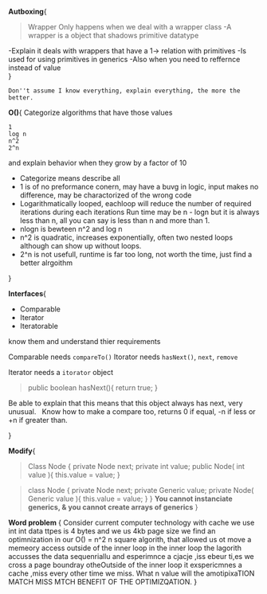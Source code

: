 **Autboxing**{
  >Wrapper
  >Only happens when we deal with a wrapper class 
  -A wrapper is a object that shadows primitive datatype
  
  -Explain it deals with wrappers that have a 1-> relation with primitives
  -Is used for using primitives in generics
  -Also when you need to reffernce instead of value  
}

`Don''t assume I know everything, explain everything, the more the better.`

**O()**{
  Categorize algorithms that have those values
  ```
  1
  log n
  n^2
  2^n
  ```
  and explain behavior when they grow by a factor of 10
  * Categorize means describe all 
  * 1 is of no preformance conern, may have a buvg in logic, input makes no difference, may be charactorized of the wrong code
  * Logarithmatically looped, eachloop will reduce the number of required iterations during each iterations Run time may be n - logn but it is always less than n, all you can say is less than n and more than 1. 
  * nlogn is bewteen n^2 and log n
  * n^2 is quadratic, increases exponentially, often two nested loops although can show up without loops.
  * 2^n is not usefull, runtime is far too long, not worth the time, just find a better alrgoithm
  
}

**Interfaces**{
 * Comparable
 * Iterator
 * Iteratorable
 
 know them and understand thier requirements
 
 Comparable needs `compareTo()` Itorator needs `hasNext()`, `next`, `remove`
 
 Iterator needs a `itorator` object
 
 >public boolean hasNext(){
 > return true;
 >}
 
Be able to explain that this means that this object always has next, very unusual.
  
Know how to make a compare too, returns 0 if equal, -n if less or +n if greater than. 

}

**Modify**{
>Class Node {
>private Node next;
>private int value;
>public Node( int value ){
>  this.value = value;
>}

>class Node <Generic>
>{
>  private Node next;
>  private Generic value;
>  private Node( Generic value ){
>    this.value = value;
>  }
}
**You cannot instanciate generics, & you cannot create arrays of generics**
}

**Word problem** {
  Consider current computer technology with cache we use int int data ttpes is 4 bytes and we us 4kb page size we find an optimnization in our O() = n^2 n square algorith, that allowed us ot move a memeory access outside of the inner loop in the inner loop the lagorith accusses the data sequenriallu and esperimnce a cjacje ,iss ebeur ti,es we cross a page boundray otheOutside of the inner loop it exspericmnes a cache ,miss every other time we miss. What n value will the amotipixaTION MATCH MISS MTCH BENEFIT OF THE OPTIMIZQATION. 
}

